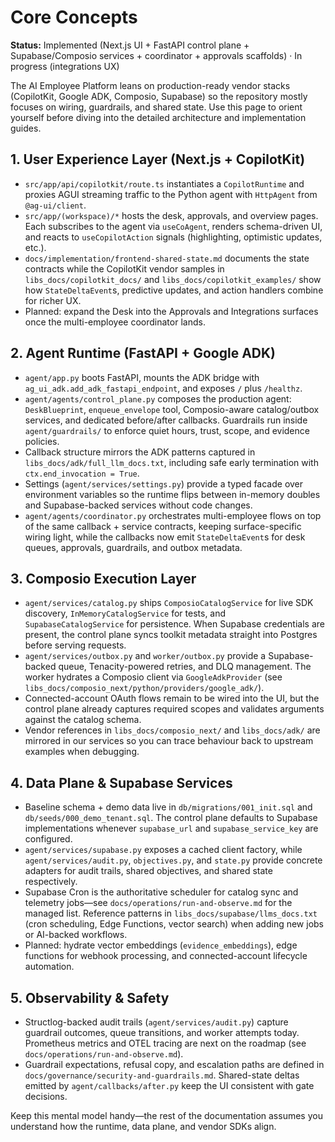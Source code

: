 # Core Concepts

**Status:** Implemented (Next.js UI + FastAPI control plane + Supabase/Composio services + coordinator + approvals scaffolds) ·
In progress (integrations UX)

The AI Employee Platform leans on production-ready vendor stacks (CopilotKit, Google ADK,
Composio, Supabase) so the repository mostly focuses on wiring, guardrails, and shared
state. Use this page to orient yourself before diving into the detailed architecture and
implementation guides.

## 1. User Experience Layer (Next.js + CopilotKit)

- `src/app/api/copilotkit/route.ts` instantiates a `CopilotRuntime` and proxies AGUI
  streaming traffic to the Python agent with `HttpAgent` from `@ag-ui/client`.
- `src/app/(workspace)/*` hosts the desk, approvals, and overview pages. Each subscribes
  to the agent via `useCoAgent`, renders schema-driven UI, and reacts to
  `useCopilotAction` signals (highlighting, optimistic updates, etc.).
- `docs/implementation/frontend-shared-state.md` documents the state contracts while the
  CopilotKit vendor samples in `libs_docs/copilotkit_docs/` and
  `libs_docs/copilotkit_examples/` show how `StateDeltaEvent`s, predictive updates, and
  action handlers combine for richer UX.
- Planned: expand the Desk into the Approvals and Integrations surfaces once the
  multi-employee coordinator lands.

## 2. Agent Runtime (FastAPI + Google ADK)

- `agent/app.py` boots FastAPI, mounts the ADK bridge with
  `ag_ui_adk.add_adk_fastapi_endpoint`, and exposes `/` plus `/healthz`.
- `agent/agents/control_plane.py` composes the production agent:
  `DeskBlueprint`, `enqueue_envelope` tool, Composio-aware catalog/outbox services, and
  dedicated before/after callbacks. Guardrails run inside `agent/guardrails/` to enforce
  quiet hours, trust, scope, and evidence policies.
- Callback structure mirrors the ADK patterns captured in
  `libs_docs/adk/full_llm_docs.txt`, including safe early termination with
  `ctx.end_invocation = True`.
- Settings (`agent/services/settings.py`) provide a typed facade over environment
  variables so the runtime flips between in-memory doubles and Supabase-backed services
  without code changes.
- `agent/agents/coordinator.py` orchestrates multi-employee flows on top of the same
  callback + service contracts, keeping surface-specific wiring light, while the
  callbacks now emit `StateDeltaEvent`s for desk queues, approvals, guardrails, and
  outbox metadata.

## 3. Composio Execution Layer

- `agent/services/catalog.py` ships `ComposioCatalogService` for live SDK discovery,
  `InMemoryCatalogService` for tests, and `SupabaseCatalogService` for persistence. When
  Supabase credentials are present, the control plane syncs toolkit metadata straight
  into Postgres before serving requests.
- `agent/services/outbox.py` and `worker/outbox.py` provide a Supabase-backed queue,
  Tenacity-powered retries, and DLQ management. The worker hydrates a Composio client via
  `GoogleAdkProvider` (see `libs_docs/composio_next/python/providers/google_adk/`).
- Connected-account OAuth flows remain to be wired into the UI, but the control plane
  already captures required scopes and validates arguments against the catalog schema.
- Vendor references in `libs_docs/composio_next/` and `libs_docs/adk/` are mirrored in our
  services so you can trace behaviour back to upstream examples when debugging.

## 4. Data Plane & Supabase Services

- Baseline schema + demo data live in `db/migrations/001_init.sql` and
  `db/seeds/000_demo_tenant.sql`. The control plane defaults to Supabase implementations
  whenever `supabase_url` and `supabase_service_key` are configured.
- `agent/services/supabase.py` exposes a cached client factory, while
  `agent/services/audit.py`, `objectives.py`, and `state.py` provide concrete adapters for
  audit trails, shared objectives, and shared state respectively.
- Supabase Cron is the authoritative scheduler for catalog sync and telemetry jobs—see
  `docs/operations/run-and-observe.md` for the managed list. Reference patterns in
  `libs_docs/supabase/llms_docs.txt` (cron scheduling, Edge Functions, vector search) when
  adding new jobs or AI-backed workflows.
- Planned: hydrate vector embeddings (`evidence_embeddings`), edge functions for webhook
  processing, and connected-account lifecycle automation.

## 5. Observability & Safety

- Structlog-backed audit trails (`agent/services/audit.py`) capture guardrail outcomes,
  queue transitions, and worker attempts today. Prometheus metrics and OTEL tracing are
  next on the roadmap (see `docs/operations/run-and-observe.md`).
- Guardrail expectations, refusal copy, and escalation paths are defined in
  `docs/governance/security-and-guardrails.md`. Shared-state deltas emitted by
  `agent/callbacks/after.py` keep the UI consistent with gate decisions.

Keep this mental model handy—the rest of the documentation assumes you understand how
the runtime, data plane, and vendor SDKs align.
